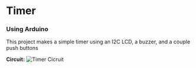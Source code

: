# Timer
### Using Arduino

This project makes a simple timer using an I2C LCD, a buzzer, and a couple push buttons

**Circuit:**
![Timer Cicruit]("https://raw.githubusercontent.com/prog-apprentice401/Timer/main/shots/Timer_bb.jpg?token=AOU6RCOMT2YWLW7GCHRWQ6TALRBYG")
